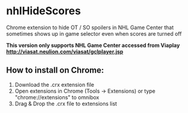 nhlHideScores
=============

Chrome extension to hide OT / SO spoilers in NHL Game Center that sometimes shows up in game selector even when scores are turned off

<b>This version only supports NHL Game Center accessed from Viaplay http://viasat.neulion.com/viasat/gclplayer.jsp</b>

<h2>How to install on Chrome:</h2>

1. Download the .crx extension file<br />
2. Open extensions in Chrome (Tools -> Extensions) or type "chrome://extensions" to omnibox<br />
3. Drag & Drop the .crx file to extensions list<br />
